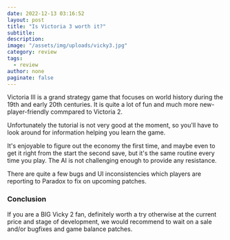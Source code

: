 ```yaml
---
date: 2022-12-13 03:16:52
layout: post
title: "Is Victoria 3 worth it?"
subtitle:
description:
image: "/assets/img/uploads/vicky3.jpg"
category: review
tags:
  - review
author: none
paginate: false
---
```

Victoria III is a grand strategy game that focuses on world history during the 19th and early 20th centuries. It is quite a lot of fun and much more new-player-friendly commpared to Victoria 2.

Unfortunately the tutorial is not very good at the moment, so you'll have to look around for information helping you learn the game.

It's enjoyable to figure out the economy the first time, and maybe even to get it right from the start the second save, but it's the same routine every time you play. The AI is not challenging enough to provide any resistance.

There are quite a few bugs and UI inconsistencies which players are reporting to Paradox to fix on upcoming patches.

### Conclusion
If you are a BIG Vicky 2 fan, definitely worth a try otherwise at the current price and stage of development, we would recommend to wait on a sale and/or bugfixes and game balance patches.
